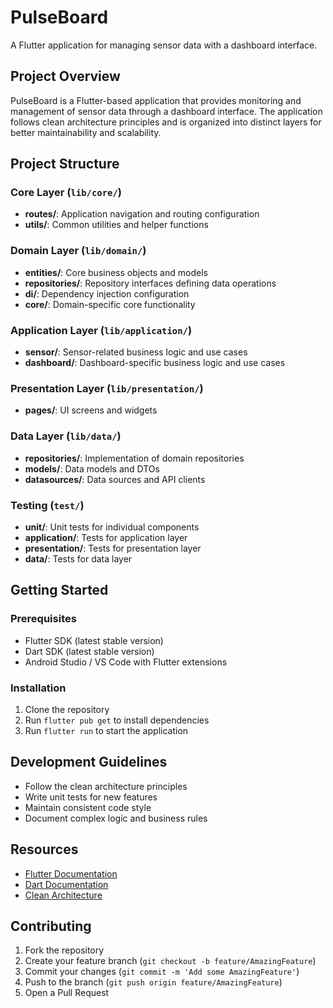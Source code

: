 # PulseBoard

A Flutter application for managing sensor data with a dashboard interface.

## Project Overview

PulseBoard is a Flutter-based application that provides monitoring and management of sensor data through a dashboard interface. The application follows clean architecture principles and is organized into distinct layers for better maintainability and scalability.

## Project Structure

### Core Layer (`lib/core/`)
- **routes/**: Application navigation and routing configuration
- **utils/**: Common utilities and helper functions

### Domain Layer (`lib/domain/`)
- **entities/**: Core business objects and models
- **repositories/**: Repository interfaces defining data operations
- **di/**: Dependency injection configuration
- **core/**: Domain-specific core functionality

### Application Layer (`lib/application/`)
- **sensor/**: Sensor-related business logic and use cases
- **dashboard/**: Dashboard-specific business logic and use cases

### Presentation Layer (`lib/presentation/`)
- **pages/**: UI screens and widgets

### Data Layer (`lib/data/`)
- **repositories/**: Implementation of domain repositories
- **models/**: Data models and DTOs
- **datasources/**: Data sources and API clients

### Testing (`test/`)
- **unit/**: Unit tests for individual components
- **application/**: Tests for application layer
- **presentation/**: Tests for presentation layer
- **data/**: Tests for data layer

## Getting Started

### Prerequisites
- Flutter SDK (latest stable version)
- Dart SDK (latest stable version)
- Android Studio / VS Code with Flutter extensions

### Installation
1. Clone the repository
2. Run `flutter pub get` to install dependencies
3. Run `flutter run` to start the application

## Development Guidelines

- Follow the clean architecture principles
- Write unit tests for new features
- Maintain consistent code style
- Document complex logic and business rules

## Resources

- [Flutter Documentation](https://docs.flutter.dev/)
- [Dart Documentation](https://dart.dev/guides)
- [Clean Architecture](https://blog.cleancoder.com/uncle-bob/2012/08/13/the-clean-architecture.html)

## Contributing

1. Fork the repository
2. Create your feature branch (`git checkout -b feature/AmazingFeature`)
3. Commit your changes (`git commit -m 'Add some AmazingFeature'`)
4. Push to the branch (`git push origin feature/AmazingFeature`)
5. Open a Pull Request
